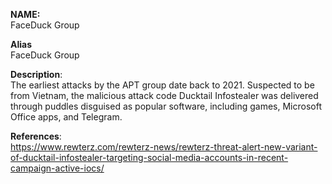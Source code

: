 **NAME:**  
FaceDuck Group

**Alias**  
FaceDuck Group


**Description**:   
The earliest attacks by the APT group date back to 2021. Suspected to be from Vietnam, the malicious attack code Ducktail Infostealer was delivered through puddles disguised as popular software, including games, Microsoft Office apps, and Telegram.


**References**:  
https://www.rewterz.com/rewterz-news/rewterz-threat-alert-new-variant-of-ducktail-infostealer-targeting-social-media-accounts-in-recent-campaign-active-iocs/